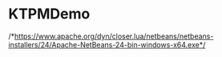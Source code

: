 # KTPMDemo
/*https://www.apache.org/dyn/closer.lua/netbeans/netbeans-installers/24/Apache-NetBeans-24-bin-windows-x64.exe*/
